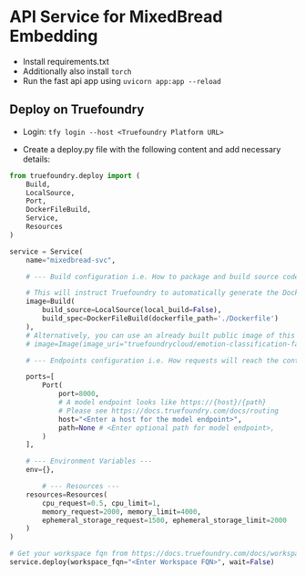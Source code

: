# API Service for MixedBread Embedding

-   Install requirements.txt
-   Additionally also install `torch`
-   Run the fast api app using `uvicorn app:app --reload`

## Deploy on Truefoundry

-   Login:
    `tfy login --host <Truefoundry Platform URL>`

-   Create a deploy.py file with the following content and add necessary details:

```python
from truefoundry.deploy import (
    Build,
    LocalSource,
    Port,
    DockerFileBuild,
    Service,
    Resources
)

service = Service(
    name="mixedbread-svc",

    # --- Build configuration i.e. How to package and build source code ---

    # This will instruct Truefoundry to automatically generate the Dockerfile and build it
    image=Build(
        build_source=LocalSource(local_build=False),
        build_spec=DockerFileBuild(dockerfile_path='./Dockerfile')
    ),
    # Alternatively, you can use an already built public image of this codebase like follows:
    # image=Image(image_uri="truefoundrycloud/emotion-classification-fastapi:0.0.1")

    # --- Endpoints configuration i.e. How requests will reach the container ---

    ports=[
        Port(
            port=8000,
            # A model endpoint looks like https://{host}/{path}
            # Please see https://docs.truefoundry.com/docs/routing
            host="<Enter a host for the model endpoint>",
            path=None # <Enter optional path for model endpoint>,
        )
    ],

    # --- Environment Variables ---
    env={},

        # --- Resources ---
    resources=Resources(
        cpu_request=0.5, cpu_limit=1,
        memory_request=2000, memory_limit=4000,
        ephemeral_storage_request=1500, ephemeral_storage_limit=2000
    )
)

# Get your workspace fqn from https://docs.truefoundry.com/docs/workspace#copy-workspace-fqn-fully-qualified-name
service.deploy(workspace_fqn="<Enter Workspace FQN>", wait=False)
```
